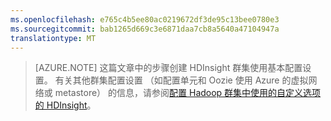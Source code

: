 ```yaml
---
ms.openlocfilehash: e765c4b5ee80ac0219672df3de95c13bee0780e3
ms.sourcegitcommit: bab1265d669c3e6871daa7cb8a5640a47104947a
translationtype: MT
---
```


> [AZURE.NOTE] 这篇文章中的步骤创建 HDInsight 群集使用基本配置设置。 有关其他群集配置设置 （如配置单元和 Oozie 使用 Azure 的虚拟网络或 metastore） 的信息，请参阅[配置 Hadoop 群集中使用的自定义选项的 HDInsight](../articles/hdinsight/hdinsight-provision-clusters.md)。

